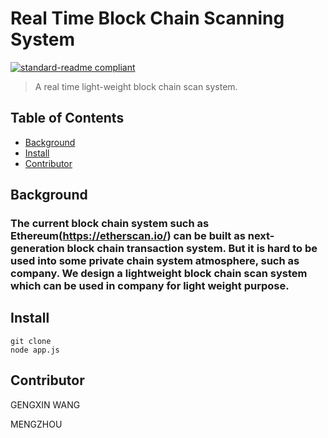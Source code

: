 # Real Time Block Chain Scanning System

[![standard-readme compliant](https://img.shields.io/badge/readme%20style-standard-brightgreen.svg?style=flat-square)](https://github.com/RichardLitt/standard-readme)

> A real time light-weight block chain scan system.


## Table of Contents

- [Background](#background)
- [Install](#install)
- [Contributor](#Contributor)

## Background

### The current block chain system such as Ethereum(https://etherscan.io/) can be built as next-generation block chain transaction system. But it is hard to be used into some private chain system atmosphere, such as company. We design a lightweight block chain scan system which can be used in company for light weight purpose.


## Install

```
git clone
node app.js
```

## Contributor

GENGXIN WANG

MENGZHOU
